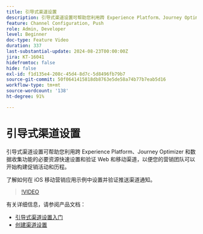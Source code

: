 ```yaml
---
title: 引导式渠道设置
description: 引导式渠道设置可帮助您利用跨 Experience Platform、Journey Optimizer 和数据收集功能的必要资源快速设置和验证 Web 和移动渠道，以便您的营销团队可以开始构建促销活动和历程。了解如何在 iOS 移动营销应用示例中设置并验证推送渠道通知。
feature: Channel Configuration, Push
role: Admin, Developer
level: Beginner
doc-type: Feature Video
duration: 337
last-substantial-update: 2024-08-23T00:00:00Z
jira: KT-16041
hidefromtoc: false
hide: false
exl-id: f1d135e4-208c-45d4-8d7c-5d8496fb79b7
source-git-commit: 50f0641415818db8763e5de58a74b77b7eab5d16
workflow-type: tm+mt
source-wordcount: '138'
ht-degree: 91%

---
```


# 引导式渠道设置

引导式渠道设置可帮助您利用跨 Experience Platform、Journey Optimizer 和数据收集功能的必要资源快速设置和验证 Web 和移动渠道，以便您的营销团队可以开始构建促销活动和历程。

了解如何在 iOS 移动营销应用示例中设置并验证推送渠道通知。

>[!VIDEO](https://video.tv.adobe.com/v/3433053/?learn=on)

有关详细信息，请参阅产品文档：

* [引导式渠道设置入门](https://experienceleague.adobe.com/docs/journey-optimizer/using/configuration/guided-setup/set-mobile-config.html)
* [创建渠道设置](https://experienceleague.adobe.com/docs/journey-optimizer/using/configuration/guided-setup/create-channel-set-up.html)
